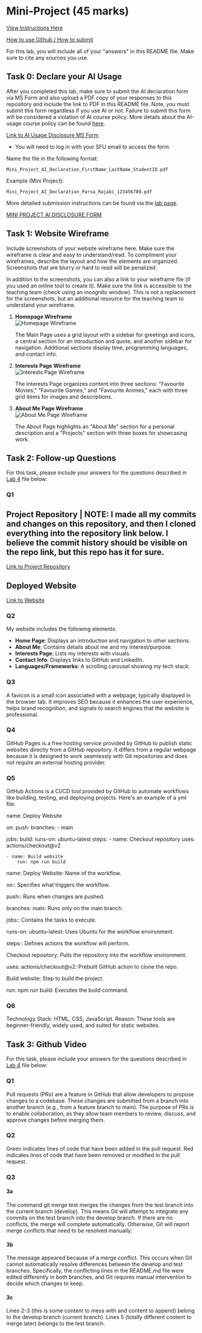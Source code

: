 # Mini-Project (45 marks)

[View Instructions Here](Mini-project.md)

[How to use Github / How to submit](https://parsa-rajabi.github.io/CMPT-276/#/assignment-lab-details?id=submission)

For this lab, you will include all of your "answers" in this README file. Make sure to cite any sources you use. 

## Task 0: Declare your AI Usage

After you completed this lab, make sure to submit the AI declaration form via MS Form and also upload a PDF copy of your responses to this repository and include the link to PDF in this README file. Note, you must submit this form regardless if you use AI or not. Failure to submit this form will be considered a violation of AI course policy. More details about the AI-usage course policy can be found [here](https://parsa-rajabi.github.io/CMPT-276/#/ai-policy).

[Link to AI Usage Disclosure MS Form](https://parsa-rajabi.github.io/CMPT-276/#/ai-policy?id=disclosure-of-ai-use)

- You will need to log in with your SFU email to access the form.

Name the file in the following format: 

`Mini_Project_AI_Declaration_FirstName_LastName_StudentID.pdf`

Example (Mini Project):

`Mini_Project_AI_Declaration_Parsa_Rajabi_123456789.pdf`


More detailed submission instructions can be found via the [lab page](https://parsa-rajabi.github.io/CMPT-276/#/labs).

[MINI PROJECT AI DISCLOSURE FORM](Mini_Project_AI_Declaration_Wilson_Tu_301598563.pdf)

## Task 1: Website Wireframe

Include screenshots of your website wireframe here. Make sure the wireframe is clear and easy to understand/read. To compliment your wireframes, describe the layout and how the elements are organized. Screenshots that are blurry or hard to read will be penalized. 

In addition to the screenshots, you can also a link to your wireframe file (if you used an online tool to create it). Make sure the link is accessible to the teaching team (check using an incognito window). This is not a replacement for the screenshots, but an additional resource for the teaching team to understand your wireframe.

1. **Homepage Wireframe**  
   ![Homepage Wireframe](./wireframe.png)
   
   The Main Page uses a grid layout with a sidebar for greetings and icons, a central section for an introduction and quote, and another sidebar for navigation. Additional sections display time, programming languages, and contact info.

2. **Interests Page Wireframe**  
   ![Interests Page Wireframe](./wireframe_interest.png)

   The Interests Page organizes content into three sections: "Favourite Movies," "Favourite Games," and "Favourite Animes," each with three grid items for images and descriptions.

3. **About Me Page Wireframe**  
   ![About Me Page Wireframe](./wireframe_about.png)

   The About Page highlights an "About Me" section for a personal description and a "Projects" section with three boxes for showcasing work.

## Task 2: Follow-up Questions

For this task, please include your answers for the questions described in [Lab 4](L4.md) file below:

### Q1

## Project Repository | NOTE: I made all my commits and changes on this repository, and then I cloned everything into the repository link below. I believe the commit history should be visible on the repo link, but this repo has it for sure.
[Link to Project Repository](https://github.com/wilson-tu/wilson-tu.git)

## Deployed Website
[Link to Website](https://wilson-tu.github.io/wilson-tu/)

### Q2

My website includes the following elements:
- **Home Page**: Displays an introduction and navigation to other sections.
- **About Me**: Contains details about me and my interest/purpose.
- **Interests Page**: Lists my interests with visuals.
- **Contact Info**: Displays links to GitHub and LinkedIn.
- **Languages/Frameworks**: A scrolling carousel showing my tech stack.

### Q3

A favicon is a small icon associated with a webpage, typically displayed in the browser tab. It improves SEO because it enhances the user experience, helps brand recognition, and signals to search engines that the website is professional.

### Q4

GitHub Pages is a free hosting service provided by GitHub to publish static websites directly from a GitHub repository. It differs from a regular webpage because it is designed to work seamlessly with Git repositories and does not require an external hosting provider.

### Q5

GitHub Actions is a CI/CD tool provided by GitHub to automate workflows like building, testing, and deploying projects. Here's an example of a yml file:

name: Deploy Website

on:
  push:
    branches:
      - main

jobs:
build:
runs-on: ubuntu-latest
  steps:
    - name: Checkout repository
        uses: actions/checkout@v2

    - name: Build website
        run: npm run build

name: Deploy Website: Name of the workflow.

on:: Specifies what triggers the workflow.

push:: Runs when changes are pushed.

branches: main: Runs only on the main branch.

jobs:: Contains the tasks to execute.

runs-on: ubuntu-latest: Uses Ubuntu for the workflow environment.

steps:: Defines actions the workflow will perform.

Checkout repository: Pulls the repository into the workflow environment.

uses: actions/checkout@v2: Prebuilt GitHub action to clone the repo.

Build website: Step to build the project.

run: npm run build: Executes the build command.

### Q6

Technology Stack: HTML, CSS, JavaScript.
Reason: These tools are beginner-friendly, widely used, and suited for static websites.

## Task 3: Github Video

For this task, please include your answers for the questions described in [Lab 4](L4.md) file below:

### Q1

Pull requests (PRs) are a feature in GitHub that allow developers to propose changes to a codebase. These changes are submitted from a branch into another branch (e.g., from a feature branch to main). The purpose of PRs is to enable collaboration, as they allow team members to review, discuss, and approve changes before merging them.

### Q2

Green indicates lines of code that have been added in the pull request.
Red indicates lines of code that have been removed or modified in the pull request.

### Q3

#### 3a

The command git merge test merges the changes from the test branch into the current branch (develop). This means Git will attempt to integrate any commits on the test branch into the develop branch. If there are no conflicts, the merge will complete automatically. Otherwise, Git will report merge conflicts that need to be resolved manually.

#### 3b

The message appeared because of a merge conflict. This occurs when Git cannot automatically resolve differences between the develop and test branches. Specifically, the conflicting lines in the README.md file were edited differently in both branches, and Git requires manual intervention to decide which changes to keep.

#### 3c

Lines 2-3 (this is some content to mess with and content to append) belong to the develop branch (current branch).
Lines 5 (totally different content to merge later) belongs to the test branch.
